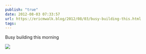```yaml
---
publish: "true"
date: 2012-08-03 07:33:57
url: https://ericmwalk.blog/2012/08/03/busy-building-this.html
tags: 
---
```


Busy building this morning

![](https://ericmwalk.blog/uploads/2022/f4172c9e85.jpg)